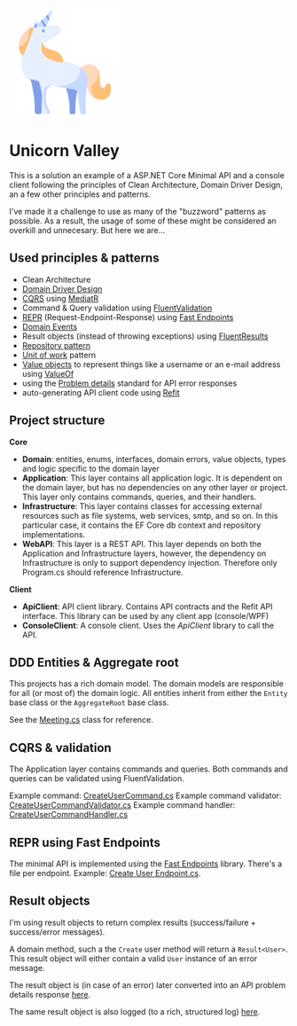 ﻿﻿<img src="assets/icon.png" width="200">

# Unicorn Valley

This is a solution an example of a ASP.NET Core Minimal API and a console client following the principles of Clean Architecture, Domain Driver Design, an a few other principles and patterns.

I've made it a challenge to use as many of the "buzzword" patterns as possible. As a result, the usage of some of these might be considered an overkill and unnecesary. But here we are...

## Used principles & patterns
- Clean Architecture
- [Domain Driver Design](https://en.wikipedia.org/wiki/Domain-driven_design)
- [CQRS](https://learn.microsoft.com/en-us/azure/architecture/patterns/cqrs) using [MediatR](https://github.com/jbogard/MediatR)
- Command & Query validation using [FluentValidation](https://docs.fluentvalidation.net/en/latest/)
- [REPR](https://deviq.com/design-patterns/repr-design-pattern) (Request-Endpoint-Response) using [Fast Endpoints](https://fast-endpoints.com/)
- [Domain Events](https://learn.microsoft.com/en-us/dotnet/architecture/microservices/microservice-ddd-cqrs-patterns/domain-events-design-implementation)
- Result objects (instead of throwing exceptions) using [FluentResults](https://github.com/altmann/FluentResults)
- [Repository pattern](https://dotnettutorials.net/lesson/repository-design-pattern-csharp/#:~:text=What%20is%20the%20Repository%20Design,for%20accessing%20the%20domain%20objects.&text=In%20the%20above%20design%2C%20now,Framework%20data%20context%20class%20directly.)
- [Unit of work](https://dotnettutorials.net/lesson/unit-of-work-csharp-mvc/#:~:text=The%20Unit%20of%20Work%20pattern,or%20fail%20as%20one%20unit.) pattern
- [Value objects](https://learn.microsoft.com/en-us/dotnet/architecture/microservices/microservice-ddd-cqrs-patterns/implement-value-objects) to represent things like a username or an e-mail address using [ValueOf](https://github.com/mcintyre321/ValueOf)
- using the [Problem details](https://www.rfc-editor.org/rfc/rfc7807) standard for API error responses
- auto-generating API client code using [Refit](https://github.com/reactiveui/refit)

## Project structure

**Core**
- **Domain**: entities, enums, interfaces, domain errors, value objects, types and logic specific to the domain layer
- **Application**: This layer contains all application logic. It is dependent on the domain layer, but has no dependencies on any other layer or project. This layer only contains commands, queries, and their handlers.
- **Infrastructure**: This layer contains classes for accessing external resources such as file systems, web services, smtp, and so on. In this particular case, it contains the EF Core db context and repository implementations.
- **WebAPI**: This layer is a REST API. This layer depends on both the Application and Infrastructure layers, however, the dependency on Infrastructure is only to support dependency injection. Therefore only Program.cs should reference Infrastructure.

**Client**
- **ApiClient**: API client library. Contains API contracts and the Refit API interface. This library can be used by any client app (console/WPF)
- **ConsoleClient**: A console client. Uses the *ApiClient* library to call the API.

## DDD Entities & Aggregate root
This projects has a rich domain model. The domain models are responsible for all (or most of) the domain logic. All entities inherit from either the `Entity` base class or the `AggregateRoot` base class.

See the [Meeting.cs](src/Domain/Entities/Meeting.cs) class for reference.

## CQRS & validation
The Application layer contains commands and queries. Both commands and queries can be validated using FluentValidation.

Example command: [CreateUserCommand.cs](src/Application/Users/Commands/CreateUserCommand.cs)
Example command validator: [CreateUserCommandValidator.cs](src/Application/Users/Commands/CreateUserCommandValidator.cs)
Example command handler: [CreateUserCommandHandler.cs](src/Application/Users/Commands/CreateUserCommandHandler.cs)

## REPR using Fast Endpoints
The minimal API is implemented using the [Fast Endpoints](https://fast-endpoints.com/) library. There's a file per endpoint. Example: [Create User Endpoint.cs](src/WebAPI/Endpoints/Users/Create.cs).

## Result objects
I'm using result objects to return complex results (success/failure + success/error messages).

A domain method, such a the `Create` user method will return a `Result<User>`. This result object will either contain a valid `User` instance of an error message.

The result object is (in case of an error) later converted into an API problem details response [here](src/WebAPI/Utils/ResponseUtils.cs).

The same result object is also logged (to a rich, structured log) [here](src/WebAPI/Services/ResultHandler.cs).